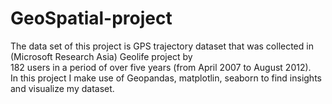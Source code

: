 # GeoSpatial-project
The data set of this project is GPS trajectory dataset that was collected in (Microsoft Research Asia) Geolife project by   
182 users in a period of over five years (from April 2007 to August 2012).  
In this project I make use of Geopandas, matplotlin, seaborn to find insights and visualize my dataset.
